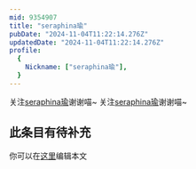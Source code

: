 ```yaml
---
mid: 9354907
title: "seraphina瑜"
pubDate: "2024-11-04T11:22:14.276Z"
updatedDate: "2024-11-04T11:22:14.276Z"
profile:
  {
    Nickname: ["seraphina瑜"],
  }
---
```


关注[seraphina瑜](https://space.bilibili.com/9354907)谢谢喵~ 关注[seraphina瑜](https://space.bilibili.com/9354907)谢谢喵~

## 此条目有待补充
你可以在[这里](https://github.com/Yuhanawa/VTuber.ICU-Content/edit/master/v/seraphina瑜/index.md)编辑本文
